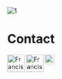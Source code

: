![1](https://user-images.githubusercontent.com/44758448/127086555-6f5318b4-de55-4a60-b565-1ee370b5b99b.png)

**<h1>Contact</h1>**

<a href="https://github.com/weslleycz"> <img align="left" alt="Francisco Weslley | Portfolio" width="40px" src="https://user-images.githubusercontent.com/44758448/127090903-25f355af-1f02-4141-a277-966b0f3b5a17.png" /> </a>
<a href="https://www.linkedin.com/in/francisco-weslley/"><img align="left" alt="Francisco Weslleya | LinkedIn" width="40px" src="https://user-images.githubusercontent.com/44758448/127091725-2f9a1685-4cd6-4438-be38-2e7846fd71fd.png" /></a>
<img align="left" alt="Francisco Weslley | Instagram" width="22px" src="https://cdn.jsdelivr.net/npm/simple-icons@v3/icons/instagram.svg" />
